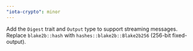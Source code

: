 ```yaml
---
"iota-crypto": minor
---
```


Add the `Digest` trait and `Output` type to support streaming messages. Replace `blake2b::hash` with `hashes::blake2b::Blake2b256` (256-bit fixed-output).

